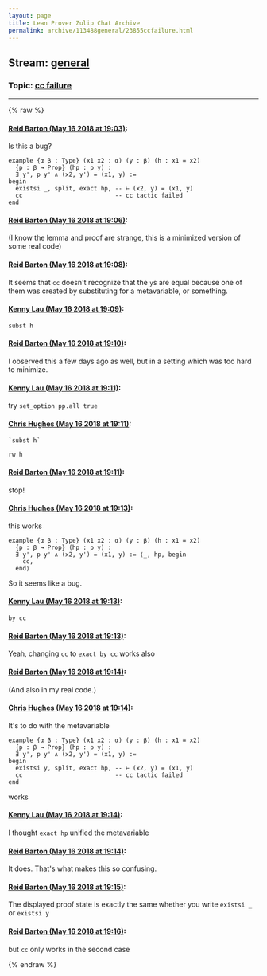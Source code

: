 ```yaml
---
layout: page
title: Lean Prover Zulip Chat Archive 
permalink: archive/113488general/23855ccfailure.html
---
```


## Stream: [general](index.html)
### Topic: [cc failure](23855ccfailure.html)

---


{% raw %}
#### [ Reid Barton (May 16 2018 at 19:03)](https://leanprover.zulipchat.com/#narrow/stream/113488-general/topic/cc%20failure/near/126654388):
Is this a bug?
```lean
example {α β : Type} (x1 x2 : α) (y : β) (h : x1 = x2)
  {p : β → Prop} (hp : p y) :
  ∃ y', p y' ∧ (x2, y') = (x1, y) :=
begin
  existsi _, split, exact hp, -- ⊢ (x2, y) = (x1, y)                                                                                               
  cc                          -- cc tactic failed                                                                                                  
end
```

#### [ Reid Barton (May 16 2018 at 19:06)](https://leanprover.zulipchat.com/#narrow/stream/113488-general/topic/cc%20failure/near/126654522):
(I know the lemma and proof are strange, this is a minimized version of some real code)

#### [ Reid Barton (May 16 2018 at 19:08)](https://leanprover.zulipchat.com/#narrow/stream/113488-general/topic/cc%20failure/near/126654615):
It seems that `cc` doesn't recognize that the `y`s are equal because one of them was created by substituting for a metavariable, or something.

#### [ Kenny Lau (May 16 2018 at 19:09)](https://leanprover.zulipchat.com/#narrow/stream/113488-general/topic/cc%20failure/near/126654631):
`subst h`

#### [ Reid Barton (May 16 2018 at 19:10)](https://leanprover.zulipchat.com/#narrow/stream/113488-general/topic/cc%20failure/near/126654692):
I observed this a few days ago as well, but in a setting which was too hard to minimize.

#### [ Kenny Lau (May 16 2018 at 19:11)](https://leanprover.zulipchat.com/#narrow/stream/113488-general/topic/cc%20failure/near/126654713):
try `set_option pp.all true`

#### [ Chris Hughes (May 16 2018 at 19:11)](https://leanprover.zulipchat.com/#narrow/stream/113488-general/topic/cc%20failure/near/126654714):
```quote
`subst h`
```
`rw h`

#### [ Reid Barton (May 16 2018 at 19:11)](https://leanprover.zulipchat.com/#narrow/stream/113488-general/topic/cc%20failure/near/126654717):
stop!

#### [ Chris Hughes (May 16 2018 at 19:13)](https://leanprover.zulipchat.com/#narrow/stream/113488-general/topic/cc%20failure/near/126654798):
this works
```lean
example {α β : Type} (x1 x2 : α) (y : β) (h : x1 = x2)
  {p : β → Prop} (hp : p y) :
  ∃ y', p y' ∧ (x2, y') = (x1, y) := ⟨_, hp, begin
    cc,
  end⟩
```
So it seems like a bug.

#### [ Kenny Lau (May 16 2018 at 19:13)](https://leanprover.zulipchat.com/#narrow/stream/113488-general/topic/cc%20failure/near/126654801):
`by cc`

#### [ Reid Barton (May 16 2018 at 19:13)](https://leanprover.zulipchat.com/#narrow/stream/113488-general/topic/cc%20failure/near/126654812):
Yeah, changing `cc` to `exact by cc` works also

#### [ Reid Barton (May 16 2018 at 19:14)](https://leanprover.zulipchat.com/#narrow/stream/113488-general/topic/cc%20failure/near/126654831):
(And also in my real code.)

#### [ Chris Hughes (May 16 2018 at 19:14)](https://leanprover.zulipchat.com/#narrow/stream/113488-general/topic/cc%20failure/near/126654862):
It's to do with the metavariable
```lean
example {α β : Type} (x1 x2 : α) (y : β) (h : x1 = x2)
  {p : β → Prop} (hp : p y) :
  ∃ y', p y' ∧ (x2, y') = (x1, y) :=
begin
  existsi y, split, exact hp, -- ⊢ (x2, y) = (x1, y)
  cc                          -- cc tactic failed
end
```
works

#### [ Kenny Lau (May 16 2018 at 19:14)](https://leanprover.zulipchat.com/#narrow/stream/113488-general/topic/cc%20failure/near/126654867):
I thought `exact hp` unified the metavariable

#### [ Reid Barton (May 16 2018 at 19:14)](https://leanprover.zulipchat.com/#narrow/stream/113488-general/topic/cc%20failure/near/126654875):
It does. That's what makes this so confusing.

#### [ Reid Barton (May 16 2018 at 19:15)](https://leanprover.zulipchat.com/#narrow/stream/113488-general/topic/cc%20failure/near/126654908):
The displayed proof state is exactly the same whether you write `existsi _` or `existsi y`

#### [ Reid Barton (May 16 2018 at 19:16)](https://leanprover.zulipchat.com/#narrow/stream/113488-general/topic/cc%20failure/near/126654948):
but `cc` only works in the second case


{% endraw %}
